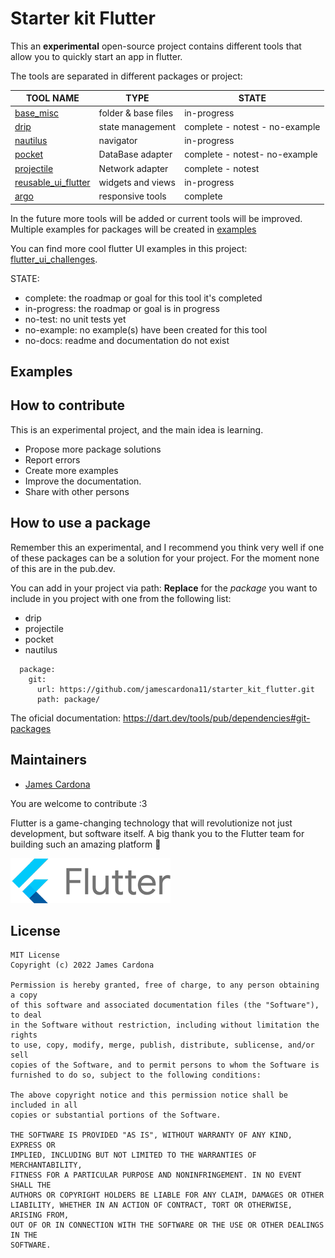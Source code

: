 # Starter kit Flutter

This an **experimental** open-source project contains different tools that allow you to quickly start an app in flutter.

The tools are separated in different packages or project:

| TOOL NAME                                  | TYPE                | STATE                          |
| ------------------------------------------ | ------------------- | ------------------------------ |
| [base_misc][base_misc]                     | folder & base files | in-progress                    |
| [drip][drip]                               | state management    | complete - notest - no-example |
| [nautilus][nautilus]                       | navigator           | in-progress                    |
| [pocket][pocket]                           | DataBase adapter    | complete - notest- no-example  |
| [projectile][projectile]                   | Network adapter     | complete - notest              |
| [reusable_ui_flutter][reusable_ui_flutter] | widgets and views   | in-progress                    |
| [argo][argo]                               | responsive tools    | complete                       |

In the future more tools will be added or current tools will be improved.
Multiple examples for packages will be created in [examples][examples]

You can find more cool flutter UI examples in this project: [flutter_ui_challenges][flutter_ui_challenges].


STATE:

* complete: the roadmap or goal for this tool it's completed
* in-progress: the roadmap or goal is in progress
* no-test: no unit tests yet
* no-example: no example(s) have been created for this tool
* no-docs: readme and documentation do not exist

## Examples


## How to contribute
This is an experimental project, and the main idea is learning. 
- Propose more package solutions
- Report errors
- Create more examples
- Improve the documentation.
- Share with other persons

## How to use a package

Remember this an experimental, and I recommend you think very well if one of these packages can be a solution for your project. For the moment none of this are in the pub.dev. 



You can add in your project via path:
**Replace** for the *package* you want to include in you project with one from the following list:
- drip
- projectile
- pocket
- nautilus

```
  package:
    git:
      url: https://github.com/jamescardona11/starter_kit_flutter.git
      path: package/
```
The oficial documentation:
https://dart.dev/tools/pub/dependencies#git-packages




## Maintainers

- [James Cardona](https://github.com/jamescardona11)

You are welcome to contribute :3


Flutter is a game-changing technology that will revolutionize not just development, but software itself. A big thank you to the Flutter team for building such an amazing platform 💙 

<a href="https://github.com/flutter/flutter">
  <img alt="Flutter"
       src="https://github.com/jamescardona11/argo/blob/main/img/flutter_logo.png?raw=true" />
</a>


## License

    MIT License
    Copyright (c) 2022 James Cardona
    
    Permission is hereby granted, free of charge, to any person obtaining a copy
    of this software and associated documentation files (the "Software"), to deal
    in the Software without restriction, including without limitation the rights
    to use, copy, modify, merge, publish, distribute, sublicense, and/or sell
    copies of the Software, and to permit persons to whom the Software is
    furnished to do so, subject to the following conditions:
    
    The above copyright notice and this permission notice shall be included in all
    copies or substantial portions of the Software.
    
    THE SOFTWARE IS PROVIDED "AS IS", WITHOUT WARRANTY OF ANY KIND, EXPRESS OR
    IMPLIED, INCLUDING BUT NOT LIMITED TO THE WARRANTIES OF MERCHANTABILITY,
    FITNESS FOR A PARTICULAR PURPOSE AND NONINFRINGEMENT. IN NO EVENT SHALL THE
    AUTHORS OR COPYRIGHT HOLDERS BE LIABLE FOR ANY CLAIM, DAMAGES OR OTHER
    LIABILITY, WHETHER IN AN ACTION OF CONTRACT, TORT OR OTHERWISE, ARISING FROM,
    OUT OF OR IN CONNECTION WITH THE SOFTWARE OR THE USE OR OTHER DEALINGS IN THE
    SOFTWARE.

[//]: #Ref
[base_misc]: https://github.com/jamescardona11/starter_kit_flutter/tree/main/base_misc
[drip]: https://github.com/jamescardona11/starter_kit_flutter/tree/main/drip
[nautilus]: https://github.com/jamescardona11/starter_kit_flutter/tree/main/nautilus
[pocket]: https://github.com/jamescardona11/starter_kit_flutter/tree/main/pocket
[projectile]: https://github.com/jamescardona11/starter_kit_flutter/tree/main/projectile
[reusable_ui_flutter]: https://github.com/jamescardona11/starter_kit_flutter/tree/main/reusable_ui_flutter
[examples]: https://github.com/jamescardona11/starter_kit_flutter/tree/main/examples

[flutter_ui_challenges]: https://github.com/jamescardona11/flutter_ui_challenges
[argo]: https://github.com/jamescardona11/argo
